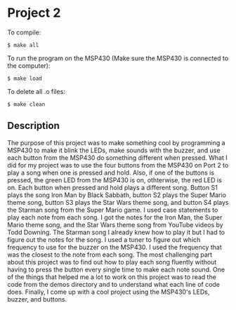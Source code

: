 # Project 2

To compile:
~~~
$ make all
~~~

To run the program on the MSP430 (Make sure the MSP430 is connected to the computer):
~~~
$ make load
~~~

To delete all .o files:
~~~
$ make clean
~~~

## Description

The purpose of this project was to make something cool by programming a MSP430 to make it blink the
LEDs, make sounds with the buzzer, and use each button from the MSP430 do something different
when pressed. What I did for my project was to use the four buttons from the MSP430 on Port 2
to play a song when one is pressed and hold. Also, if one of the buttons is pressed, the
green LED from the MSP430 is on, othterwise, the red LED is on. Each button when pressed and hold
plays a different song. Button S1 plays the song Iron Man by Black Sabbath, button S2 plays the
Super Mario theme song, button S3 plays the Star Wars theme song, and button S4 plays the Starman
song from the Super Mario game. I used case statements to play each note from each song. I got the
notes for the Iron Man, the Super Mario theme song, and the Star Wars theme song from YouTube videos
by Todd Downing. The Starman song I already knew how to play it but I had to figure out the notes for
the song. I used a tuner to figure out which frequency to use for the buzzer on the MSP430. I used the
frequency that was the closest to the note from each song. The most challenging part about this project
was to find out how to play each song fluently without having to press the button every single time
to make each note sound. One of the things that helped me a lot to work on this project was to read the
code from the demos directory and to understand what each line of code does. Finally, I come up with
a cool project using the MSP430's LEDs, buzzer, and buttons.